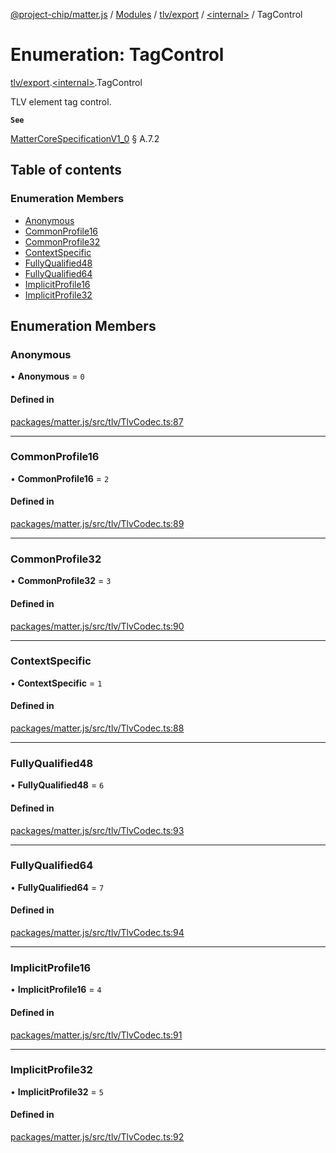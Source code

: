 [@project-chip/matter.js](../README.md) / [Modules](../modules.md) / [tlv/export](../modules/tlv_export.md) / [\<internal\>](../modules/tlv_export._internal_.md) / TagControl

# Enumeration: TagControl

[tlv/export](../modules/tlv_export.md).[\<internal\>](../modules/tlv_export._internal_.md).TagControl

TLV element tag control.

**`See`**

[MatterCoreSpecificationV1_0](../interfaces/spec_export.MatterCoreSpecificationV1_0.md) § A.7.2

## Table of contents

### Enumeration Members

- [Anonymous](tlv_export._internal_.TagControl.md#anonymous)
- [CommonProfile16](tlv_export._internal_.TagControl.md#commonprofile16)
- [CommonProfile32](tlv_export._internal_.TagControl.md#commonprofile32)
- [ContextSpecific](tlv_export._internal_.TagControl.md#contextspecific)
- [FullyQualified48](tlv_export._internal_.TagControl.md#fullyqualified48)
- [FullyQualified64](tlv_export._internal_.TagControl.md#fullyqualified64)
- [ImplicitProfile16](tlv_export._internal_.TagControl.md#implicitprofile16)
- [ImplicitProfile32](tlv_export._internal_.TagControl.md#implicitprofile32)

## Enumeration Members

### Anonymous

• **Anonymous** = ``0``

#### Defined in

[packages/matter.js/src/tlv/TlvCodec.ts:87](https://github.com/project-chip/matter.js/blob/c15b1068/packages/matter.js/src/tlv/TlvCodec.ts#L87)

___

### CommonProfile16

• **CommonProfile16** = ``2``

#### Defined in

[packages/matter.js/src/tlv/TlvCodec.ts:89](https://github.com/project-chip/matter.js/blob/c15b1068/packages/matter.js/src/tlv/TlvCodec.ts#L89)

___

### CommonProfile32

• **CommonProfile32** = ``3``

#### Defined in

[packages/matter.js/src/tlv/TlvCodec.ts:90](https://github.com/project-chip/matter.js/blob/c15b1068/packages/matter.js/src/tlv/TlvCodec.ts#L90)

___

### ContextSpecific

• **ContextSpecific** = ``1``

#### Defined in

[packages/matter.js/src/tlv/TlvCodec.ts:88](https://github.com/project-chip/matter.js/blob/c15b1068/packages/matter.js/src/tlv/TlvCodec.ts#L88)

___

### FullyQualified48

• **FullyQualified48** = ``6``

#### Defined in

[packages/matter.js/src/tlv/TlvCodec.ts:93](https://github.com/project-chip/matter.js/blob/c15b1068/packages/matter.js/src/tlv/TlvCodec.ts#L93)

___

### FullyQualified64

• **FullyQualified64** = ``7``

#### Defined in

[packages/matter.js/src/tlv/TlvCodec.ts:94](https://github.com/project-chip/matter.js/blob/c15b1068/packages/matter.js/src/tlv/TlvCodec.ts#L94)

___

### ImplicitProfile16

• **ImplicitProfile16** = ``4``

#### Defined in

[packages/matter.js/src/tlv/TlvCodec.ts:91](https://github.com/project-chip/matter.js/blob/c15b1068/packages/matter.js/src/tlv/TlvCodec.ts#L91)

___

### ImplicitProfile32

• **ImplicitProfile32** = ``5``

#### Defined in

[packages/matter.js/src/tlv/TlvCodec.ts:92](https://github.com/project-chip/matter.js/blob/c15b1068/packages/matter.js/src/tlv/TlvCodec.ts#L92)
